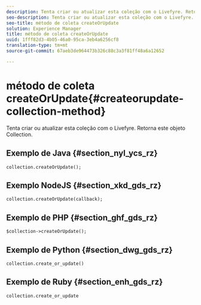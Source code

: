 ```yaml
---
description: Tenta criar ou atualizar esta coleção com o Livefyre. Retorna este objeto Collection.
seo-description: Tenta criar ou atualizar esta coleção com o Livefyre. Retorna este objeto Collection.
seo-title: método de coleta createOrUpdate
solution: Experience Manager
title: método de coleta createOrUpdate
uuid: 1fff82d3-4b05-46a0-95ca-3eb4a6256cf8
translation-type: tm+mt
source-git-commit: 67aeb3de964473b326c88c3a3f81ff48a6a12652

---
```



# método de coleta createOrUpdate{#createorupdate-collection-method}

Tenta criar ou atualizar esta coleção com o Livefyre. Retorna este objeto Collection.

## Exemplo de Java {#section_nyl_ycs_rz}

```
collection.createOrUpdate(); 
```

## Exemplo NodeJS {#section_xkd_gds_rz}

```
collection.createOrUpdate(callback); 
```

## Exemplo de PHP {#section_ghf_gds_rz}

```
$collection->createOrUpdate();
```

## Exemplo de Python {#section_dwg_gds_rz}

```
collection.create_or_update() 
```

## Exemplo de Ruby {#section_enh_gds_rz}

```
collection.create_or_update 
```

